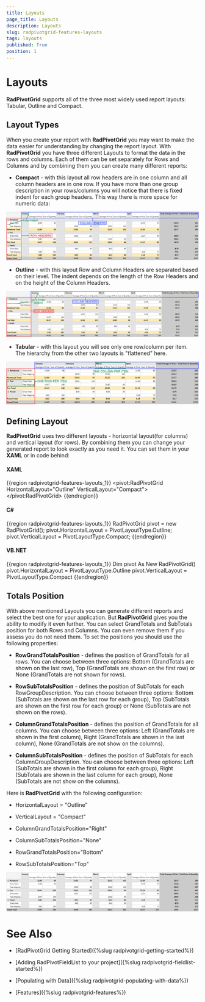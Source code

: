 ```yaml
---
title: Layouts
page_title: Layouts
description: Layouts
slug: radpivotgrid-features-layouts
tags: layouts
published: True
position: 1
---
```


# Layouts

__RadPivotGrid__ supports all of the three most widely used report layouts: Tabular, Outline and Compact.       

## Layout Types

When you create your report with __RadPivotGrid__ you may want to make the data easier for understanding by changing the report layout. With __RadPivotGrid__ you have three different Layouts to format the data in the rows and columns. Each of them can be set separately for Rows and Columns and by combining them you can create many different reports:       

* __Compact__ - with this layout all row headers are in one column and all column headers are in one row. If you have more than one group description in your rows/columns you will notice that there is fixed indent for each group headers. This way there is more space for numeric data:

![Rad Pivot Grid Features Layouts 01](images/RadPivotGrid_Features_Layouts_01.png)

* __Outline__ - with this layout Row and Column Headers are separated based on their level. The indent depends on the length of the Row Headers and on the height of the Column Headers.

![Rad Pivot Grid Features Layouts 02](images/RadPivotGrid_Features_Layouts_02.png)

* __Tabular__ - with this layout you will see only one row/column per item. The hierarchy from the other two layouts is "flattened" here. 

![Rad Pivot Grid Features Layouts 03](images/RadPivotGrid_Features_Layouts_03.png)

## Defining Layout

__RadPivotGrid__ uses two different layouts - horizontal layout(for columns) and vertical layout (for rows). By combining them you can change your generated report to look exactly as you need it. You can set them in your __XAML__ or in code behind:        

#### __XAML__

{{region radpivotgrid-features-layouts_1}}
	<pivot:RadPivotGrid HorizontalLayout="Outline" VerticalLayout="Compact">
	</pivot:RadPivotGrid>
{{endregion}}

#### __C#__

{{region radpivotgrid-features-layouts_1}}
	RadPivotGrid pivot = new RadPivotGrid();
	pivot.HorizontalLayout = PivotLayoutType.Outline;
	pivot.VerticalLayout = PivotLayoutType.Compact;
{{endregion}}

#### __VB.NET__

{{region radpivotgrid-features-layouts_1}}
	Dim pivot As New RadPivotGrid()
	pivot.HorizontalLayout = PivotLayoutType.Outline
	pivot.VerticalLayout = PivotLayoutType.Compact
{{endregion}}

## Totals Position

With above mentioned Layouts you can generate different reports and select the best one for your application. But __RadPivotGrid__ gives you the ability to modify it even further. You can select GrandTotals and SubTotals position for both Rows and Columns. You can even remove them if you assess you do not need them. To set the positions you should use the following properties:

* __RowGrandTotalsPosition__ - defines the position of GrandTotals for all rows. You can choose between three options: Bottom (GrandTotals are shown on the last row), Top (GrandTotals are shown on the first row) or None (GrandTotals are not shown for rows).            

* __RowSubTotalsPosition__ - defines the position of SubTotals for each RowGroupDescription. You can choose between three options: Bottom (SubTotals are shown on the last row for each group), Top (SubTotals are shown on the first row for each group) or None (SubTotals are not shown on the rows).            

* __ColumnGrandTotalsPosition__ - defines the position of GrandTotals for all columns. You can choose between three options: Left (GrandTotals are shown in the first column), Right (GrandTotals are shown in the last column), None (GrandTotals are not show on the columns).            

* __ColumnSubTotalsPosition__ - defines the position of SubTotals for each ColumnGroupDescription. You can choose between three options: Left (SubTotals are shown in the first column for each group), Right (SubTotals are shown in the last column for each group), None (SubTotals are not show on the columns).            

Here is __RadPivotGrid__ with the following configuration:        

* HorizontalLayout = "Outline"

* VerticalLayout = "Compact"

* ColumnGrandTotalsPosition="Right"

* ColumnSubTotalsPosition="None"

* RowGrandTotalsPosition="Bottom"

* RowSubTotalsPosition="Top"

![Rad Pivot Grid Features Layouts 04](images/RadPivotGrid_Features_Layouts_04.png)

# See Also

 * [RadPivotGrid Getting Started]({%slug radpivotgrid-getting-started%})

 * [Adding RadPivotFieldList to your project]({%slug radpivotgrid-fieldlist-started%})

 * [Populating with Data]({%slug radpivotgrid-populating-with-data%})

 * [Features]({%slug radpivotgrid-features%})
